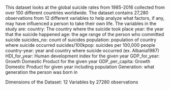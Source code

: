 This dataset looks at the  global suicide rates from 1985-2016 collected from
over 100 different countries worldwide. The dataset contains 27,280 observations
from 12 different variables to help analyze what factors, if any, may have 
influenced a person to take their own life. The variables in the study are: 
country: The country where the suicide took place
year: the year that the suicide happened
age: the age range of the person who committed suicide
suicides_no: count of suicides 
population: population of country where suicide occurred
suicides/100kpop: suicides per 100,000 people 
country-year: year and country where suicide occurred (ex. Albania1987)
HDI_for_year: Human development index for the given year 
GDP_for_year: Growth Domestic Product for the given year
GDP_per_capita: Growth Domestic Product for given year including population
Generation: what generation the person was born in 

Dimensions of the Dataset: 12 Variables by 27280 observations 